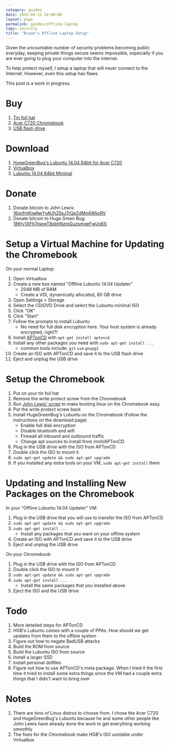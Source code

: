 ```yaml
---
category: guides
date: 2015-04-12 14:00:00
layout: page
permalink: guides/offline-laptop
tags: security
title: "Bryan's Offline Laptop Setup"
---
```


Given the uncountable number of security problems becoming public everyday, keeping private things secure seems impossible, especially if you are ever going to plug your computer into the internet.

To help protect myself, I setup a laptop that will never connect to the Internet. However, even this setup has flaws.

This post is a work in progress.


# Buy

1. [Tin foil hat](http://en.wikipedia.org/wiki/Tin_foil_hat)
1. [Acer C720 Chromebook](http://www.amazon.com/mn/search/?_encoding=UTF8&camp=1789&creative=390957&field-keywords=chromebook%20acer%20c720&linkCode=ur2&tag=stitth06-20&url=search-alias%3Daps&linkId=MS6KQH4YOWZHFO4C)
1. [USB flash drive](http://www.amazon.com/b/?_encoding=UTF8&ajr=0&camp=1789&creative=390957&linkCode=ur2&node=3151491&tag=stitth06-20&linkId=CYJSSRATO647ERMJ)


# Download

1. [HugeGreenBug's Lubuntu 14.04 64bit for Acer C720](https://www.distroshare.com/distros/get/16/)
1. [Virtualbox](https://www.virtualbox.org/)
1. [Lubuntu 14.04 64bit Minimal](https://help.ubuntu.com/community/Installation/MinimalCD)


# Donate

1. Donate bitcoin to John Lewis: [16xnfmKiwAwYyAUh25sJ7rQeZdMn4WksRV](
bitcoin:16xnfmKiwAwYyAUh25sJ7rQeZdMn4WksRV)
1. Donate bitcoin to Huge Green Bug: [18Kty1XFh7pwwT8sbhNzmGuzsmgeFwUsKS](bitcoin:18Kty1XFh7pwwT8sbhNzmGuzsmgeFwUsKS)


# Setup a Virtual Machine for Updating the Chromebook

On your normal Laptop:

1. Open Virtualbox
1. Create a new box named "Offline Lubuntu 14.04 Updater"
    * 2048 MB of RAM
    * Create a VDI, dynamically allocated, 80 GB drive
1. Open Settings > Storage
1. Select the CD/DVD Drive and select the Lubuntu minimal ISO
1. Click "OK"
1. Click "Start"
1. Follow the prompts to install Lubuntu
    * No need for full disk encryption here. Your host system is already encrypted, right?!
1. Install [APTonCD](http://aptoncd.sourceforge.net/) with `apt-get install aptoncd`
1. Install any other packages you need with `sudo apt-get install ...`
    * common tools include: `git` `vim` `gnupg2`
1. Create an ISO with APTonCD and save it to the USB flash drive
1. Eject and unplug the USB drive


# Setup the Chromebook

1. Put on your tin foil hat
1. Remove the write protect screw from the Chromebook
1. Run [John Lewis' script](https://johnlewis.ie/custom-chromebook-firmware/rom-download/) to make booting linux on the Chromebook easy.
1. Put the write protect screw back
1. Install HugeGreenBug's Lubuntu on the Chromebook (Follow the instructions on the download page)
    * Enable full disk encryption
    * Disable bluetooth and wifi
    * Firewall all inbound and outbound traffic
    * Change apt sources to install from /mnt/APTonCD
1. Plug in the USB drive with the ISO from APTonCD
1. Double click the ISO to mount it
1. `sudo apt-get update && sudo apt-get upgrade`
1. If you installed any extra tools on your VM, `sudo apt-get install` them


# Updating and Installing New Packages on the Chromebook

In your "Offline Lubuntu 14.04 Updater" VM:

1. Plug in the USB drive that you will use to transfer the ISO from APTonCD
1. `sudo apt-get update && sudo apt-get upgrade`
1. `sudo apt-get install ...`
    * Install any packages that you want on your offline system
1. Create an ISO with APTonCD and save it to the USB drive
1. Eject and unplug the USB drive

On your Chromebook:

1. Plug in the USB drive with the ISO from APTonCD
1. Double click the ISO to mount it
1. `sudo apt-get update && sudo apt-get upgrade`
1. `sudo apt-get install ...`
    * Install the same packages that you installed above
1. Eject the ISO and the USB drive


# Todo

1. More detailed steps for APTonCD
1. HGB's Lubuntu comes with a couple of PPAs. How should we get updates from them to the offline system
1. Figure out how to negate BadUSB attacks
1. Build the ROM from source
1. Build the Lubuntu ISO from source
1. Install a larger SSD
1. Install personal dotfiles
1. Figure out how to use APTonCD's meta package. When I tried it the first time it tried to install some extra things since the VM had a couple extra things that I didn't want to bring over


# Notes

1. There are tons of Linux distros to choose from. I chose the Acer C720 and HugeGreenBug's Lubuntu  because he and some other people like John Lewis have already done the work to get everything working smoothly
1. The fixes for the Chromebook make HGB's ISO unstable under Virtualbox

